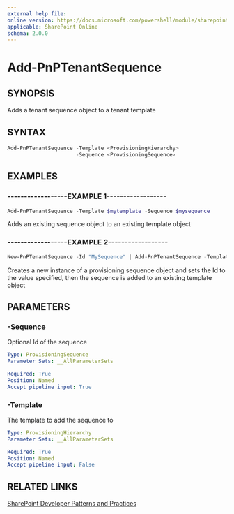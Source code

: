 ```yaml
---
external help file:
online version: https://docs.microsoft.com/powershell/module/sharepoint-pnp/add-pnptenantsequence
applicable: SharePoint Online
schema: 2.0.0
---
```

# Add-PnPTenantSequence

## SYNOPSIS
Adds a tenant sequence object to a tenant template

## SYNTAX 

```powershell
Add-PnPTenantSequence -Template <ProvisioningHierarchy>
                      -Sequence <ProvisioningSequence>
```

## EXAMPLES

### ------------------EXAMPLE 1------------------
```powershell
Add-PnPTenantSequence -Template $mytemplate -Sequence $mysequence
```

Adds an existing sequence object to an existing template object

### ------------------EXAMPLE 2------------------
```powershell
New-PnPTenantSequence -Id "MySequence" | Add-PnPTenantSequence -Template $template
```

Creates a new instance of a provisioning sequence object and sets the Id to the value specified, then the sequence is added to an existing template object

## PARAMETERS

### -Sequence
Optional Id of the sequence

```yaml
Type: ProvisioningSequence
Parameter Sets: __AllParameterSets

Required: True
Position: Named
Accept pipeline input: True
```

### -Template
The template to add the sequence to

```yaml
Type: ProvisioningHierarchy
Parameter Sets: __AllParameterSets

Required: True
Position: Named
Accept pipeline input: False
```

## RELATED LINKS

[SharePoint Developer Patterns and Practices](https://aka.ms/sppnp)